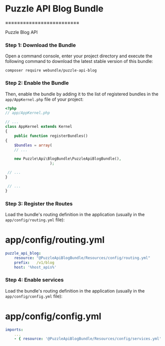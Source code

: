 # Puzzle API Blog Bundle
**=========================**

Puzzle Blog API

### Step 1: Download the Bundle

Open a command console, enter your project directory and execute the following command to download the latest stable version of this bundle:

`composer require webundle/puzzle-api-blog`

### Step 2: Enable the Bundle

Then, enable the bundle by adding it to the list of registered bundles in the `app/AppKernel.php` file of your project:

```php
<?php
// app/AppKernel.php

// ...
class AppKernel extends Kernel
{
    public function registerBundles()
{
    $bundles = array(
    // ...

    new Puzzle\Api\BlogBundle\PuzzleApiBlogBundle(),
                    );

 // ...
}

 // ...
}
```

### Step 3: Register the Routes

Load the bundle's routing definition in the application (usually in the `app/config/routing.yml` file):

# app/config/routing.yml
```yaml
puzzle_api_blog:
    resource: "@PuzzleApiBlogBundle/Resources/config/routing.yml"
    prefix:   /v1/blog
    host: '%host_apis%'
```

### Step 4: Enable services

Load the bundle's routing definition in the application (usually in the `app/config/config.yml` file):

# app/config/config.yml
```yaml
imports:
    ...
    - { resource: '@PuzzleApiBlogBundle/Resources/config/services.yml' }
```